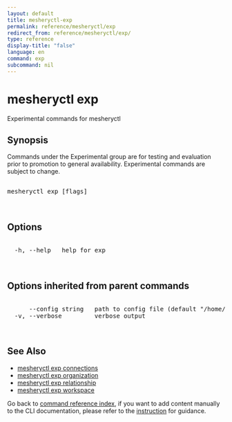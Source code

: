 ```yaml
---
layout: default
title: mesheryctl-exp
permalink: reference/mesheryctl/exp
redirect_from: reference/mesheryctl/exp/
type: reference
display-title: "false"
language: en
command: exp
subcommand: nil
---
```


# mesheryctl exp

Experimental commands for mesheryctl

## Synopsis

Commands under the Experimental group are for testing and evaluation prior to promotion to general availability. Experimental commands are subject to change.
<pre class='codeblock-pre'>
<div class='codeblock'>
mesheryctl exp [flags]

</div>
</pre> 

## Options

<pre class='codeblock-pre'>
<div class='codeblock'>
  -h, --help   help for exp

</div>
</pre>

## Options inherited from parent commands

<pre class='codeblock-pre'>
<div class='codeblock'>
      --config string   path to config file (default "/home/runner/.meshery/config.yaml")
  -v, --verbose         verbose output

</div>
</pre>

## See Also

* [mesheryctl exp connections](/reference/mesheryctl/exp/connections)
* [mesheryctl exp organization](/reference/mesheryctl/exp/organization)
* [mesheryctl exp relationship](/reference/mesheryctl/exp/relationship)
* [mesheryctl exp workspace](/reference/mesheryctl/exp/workspace)

Go back to [command reference index](/reference/mesheryctl/), if you want to add content manually to the CLI documentation, please refer to the [instruction](/project/contributing/contributing-cli#preserving-manually-added-documentation) for guidance.
